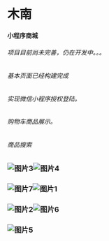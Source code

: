 # 木南
#### 小程序商城
###### 项目目前尚未完善，仍在开发中。。。
###### 基本页面已经构建完成
###### 实现微信小程序授权登陆。
###### 购物车商品展示。
###### 商品搜索
[图片1]:https://www.xibeimn.cn/src/munanshop/zhan1shop.png
[图片2]:https://www.xibeimn.cn/src/munanshop/zhan2shop.png
[图片3]:https://www.xibeimn.cn/src/munanshop/zhan3shop.png
[图片4]:https://www.xibeimn.cn/src/munanshop/zhan4shop.png
[图片5]:https://www.xibeimn.cn/src/munanshop/zhan5shop.png
[图片6]:https://www.xibeimn.cn/src/munanshop/zhan6shop.png
[图片7]:https://www.xibeimn.cn/src/munanshop/zhan7shop.png
### ![图片3]![图片4]
### ![图片7]![图片1]
### ![图片2]![图片6]
### ![图片5]
